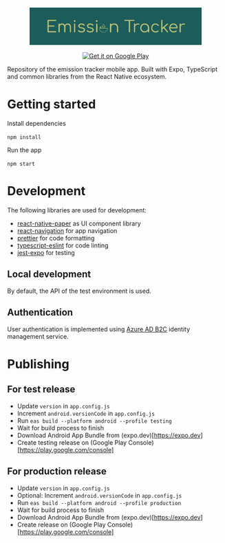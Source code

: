<p align="center">
  <img width="400px" src="https://github.com/BassT/emission-tracker-app/blob/master/assets/google%20play%20store%20listing/feature%20graphic%20only%20name.png">
</p>

<p align="center">
  <a href='https://play.google.com/store/apps/details?id=de.strangeloop.emissiontracker&utm_source=github&utm_campaign=emission-tracker-app&pcampaignid=pcampaignidMKT-Other-global-all-co-prtnr-py-PartBadge-Mar2515-1'>
    <img alt='Get it on Google Play' width="200px" src='https://play.google.com/intl/en_us/badges/static/images/badges/en_badge_web_generic.png'/>
  </a>
</p>

Repository of the emission tracker mobile app. Built with Expo, TypeScript and common libraries from the React Native ecosystem.

# Getting started

Install dependencies

`npm install`

Run the app

`npm start`

# Development

The following libraries are used for development:

- [react-native-paper](https://github.com/callstack/react-native-paper) as UI component library
- [react-navigation](https://github.com/react-navigation/react-navigation) for app navigation
- [prettier](https://github.com/prettier/prettier) for code formatting
- [typescript-eslint](https://github.com/typescript-eslint/typescript-eslint) for code linting
- [jest-expo](https://github.com/expo/expo/tree/main/packages/jest-expo) for testing

## Local development

By default, the API of the test environment is used.

## Authentication

User authentication is implemented using [Azure AD B2C](https://docs.microsoft.com/en-us/azure/active-directory-b2c/) identity management service.

# Publishing

## For test release

- Update `version` in `app.config.js`
- Increment `android.versionCode` in `app.config.js`
- Run `eas build --platform android --profile testing`
- Wait for build process to finish
- Download Android App Bundle from (expo.dev)[https://expo.dev]
- Create testing release on (Google Play Console)[https://play.google.com/console]

## For production release

- Update `version` in `app.config.js`
- Optional: Increment `android.versionCode` in `app.config.js`
- Run `eas build --platform android --profile production`
- Wait for build process to finish
- Download Android App Bundle from (expo.dev)[https://expo.dev]
- Create release on (Google Play Console)[https://play.google.com/console]
